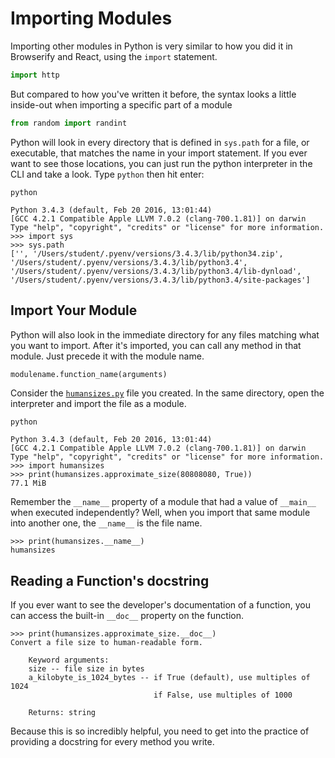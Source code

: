 # Importing Modules

Importing other modules in Python is very similar to how you did it in Browserify and React, using the `import` statement.

```py
import http
```

But compared to how you've written it before, the syntax looks a little inside-out when importing a specific part of a module

```py
from random import randint
```

Python will look in every directory that is defined in `sys.path` for a file, or executable, that matches the name in your import statement. If you ever want to see those locations, you can just run the python interpreter in the CLI and take a look. Type `python` then hit enter:

```
python

Python 3.4.3 (default, Feb 20 2016, 13:01:44)
[GCC 4.2.1 Compatible Apple LLVM 7.0.2 (clang-700.1.81)] on darwin
Type "help", "copyright", "credits" or "license" for more information.
>>> import sys
>>> sys.path
['', '/Users/student/.pyenv/versions/3.4.3/lib/python34.zip', '/Users/student/.pyenv/versions/3.4.3/lib/python3.4', '/Users/student/.pyenv/versions/3.4.3/lib/python3.4/lib-dynload', '/Users/student/.pyenv/versions/3.4.3/lib/python3.4/site-packages']

```

## Import Your Module

Python will also look in the immediate directory for any files matching what you want to import. After it's imported, you can call any method in that module. Just precede it with the module name.

```python
modulename.function_name(arguments)
```

Consider the [`humansizes.py`](humansizes.py) file you created. In the same directory, open the interpreter and import the file as a module.

```
python

Python 3.4.3 (default, Feb 20 2016, 13:01:44)
[GCC 4.2.1 Compatible Apple LLVM 7.0.2 (clang-700.1.81)] on darwin
Type "help", "copyright", "credits" or "license" for more information.
>>> import humansizes
>>> print(humansizes.approximate_size(80808080, True))
77.1 MiB
```

Remember the `__name__` property of a module that had a value of `__main__` when executed independently? Well, when you import that same module into another one, the `__name__` is the file name.

```
>>> print(humansizes.__name__)
humansizes
```

## Reading a Function's docstring

If you ever want to see the developer's documentation of a function, you can access the built-in `__doc__` property on the function.

```
>>> print(humansizes.approximate_size.__doc__)
Convert a file size to human-readable form.

    Keyword arguments:
    size -- file size in bytes
    a_kilobyte_is_1024_bytes -- if True (default), use multiples of 1024
                                if False, use multiples of 1000

    Returns: string
```

Because this is so incredibly helpful, you need to get into the practice of providing a docstring for every method you write.
